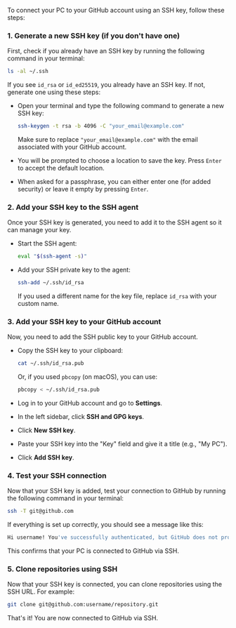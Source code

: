 To connect your PC to your GitHub account using an SSH key, follow these steps:

### 1. Generate a new SSH key (if you don't have one)
First, check if you already have an SSH key by running the following command in your terminal:

```bash
ls -al ~/.ssh
```

If you see `id_rsa` or `id_ed25519`, you already have an SSH key. If not, generate one using these steps:

- Open your terminal and type the following command to generate a new SSH key:

    ```bash
    ssh-keygen -t rsa -b 4096 -C "your_email@example.com"
    ```

    Make sure to replace `"your_email@example.com"` with the email associated with your GitHub account.

- You will be prompted to choose a location to save the key. Press `Enter` to accept the default location.

- When asked for a passphrase, you can either enter one (for added security) or leave it empty by pressing `Enter`.

### 2. Add your SSH key to the SSH agent
Once your SSH key is generated, you need to add it to the SSH agent so it can manage your key.

- Start the SSH agent:

    ```bash
    eval "$(ssh-agent -s)"
    ```

- Add your SSH private key to the agent:

    ```bash
    ssh-add ~/.ssh/id_rsa
    ```

    If you used a different name for the key file, replace `id_rsa` with your custom name.

### 3. Add your SSH key to your GitHub account
Now, you need to add the SSH public key to your GitHub account.

- Copy the SSH key to your clipboard:

    ```bash
    cat ~/.ssh/id_rsa.pub
    ```

    Or, if you used `pbcopy` (on macOS), you can use:

    ```bash
    pbcopy < ~/.ssh/id_rsa.pub
    ```

- Log in to your GitHub account and go to **Settings**.
- In the left sidebar, click **SSH and GPG keys**.
- Click **New SSH key**.
- Paste your SSH key into the "Key" field and give it a title (e.g., "My PC").
- Click **Add SSH key**.

### 4. Test your SSH connection
Now that your SSH key is added, test your connection to GitHub by running the following command in your terminal:

```bash
ssh -T git@github.com
```

If everything is set up correctly, you should see a message like this:

```bash
Hi username! You've successfully authenticated, but GitHub does not provide shell access.
```

This confirms that your PC is connected to GitHub via SSH.

### 5. Clone repositories using SSH
Now that your SSH key is connected, you can clone repositories using the SSH URL. For example:

```bash
git clone git@github.com:username/repository.git
```

That's it! You are now connected to GitHub via SSH.

